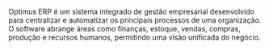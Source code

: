 Optimus ERP é um sistema integrado de gestão empresarial desenvolvido para centralizar e automatizar os principais processos de uma organização. 
O software abrange áreas como finanças, estoque, vendas, compras, produção e recursos humanos, permitindo uma visão unificada do negócio.
